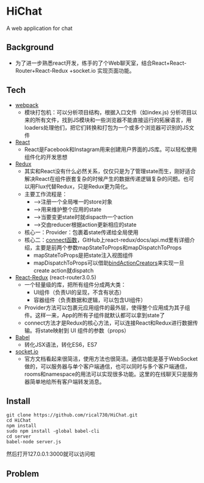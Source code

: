# HiChat
A web application for chat


## Background
 * 为了进一步熟悉react开发，练手的了个Web聊天室，结合React+React-Router+React-Redux +socket.io 实现页面功能。

## Tech
 * [webpack](http://www.jianshu.com/p/42e11515c10f)
 	* 模块打包机：可以分析项目结构，根据入口文件（如index.js) 分析项目以来的所有文件，找到JS模块和一些浏览器不能直接运行的拓展语言，用loaders处理他们，把它们转换和打包为一个或多个浏览器可识别的JS文件
 * [React](https://discountry.github.io/react/)
 	* React是Facebook和Instagram用来创建用户界面的JS库。可以轻松使用组件化的开发思想
 * [Redux](http://www.ruanyifeng.com/blog/2016/09/redux_tutorial_part_one_basic_usages.html) 
 	* 其实和React没有什么必然关系，仅仅只是为了管理state而生，刚好适合解决React在组件嵌套复杂的时候产生的数据传递逻辑复杂的问题。也可以用Flux代替Redux，只是Redux更为简化。
 	* 主要工作流程是：
 		* -->注册一个全局唯一的store对象
 		* -->用来维护整个应用的state
 		* -->当要变更state时就dispacth一个action
 		* -->交由reducer根据action更新相应的state
 	* 核心一：Provider：包裹着state传递给全局使用
 	* 核心二：[connect函数](https://github.com/reactjs/react-redux/blob/master/docs/api.md/)，GitHub上react-redux/docs/api.md里有详细介绍，主要是前两个参数mapStateToProps和mapDispatchToProps
 		* mapStateToProps是把state注入视图组件
 		* mapDispatchToProps可以借助[bindActionCreators](http://redux.js.org/docs/api/bindActionCreators.html/)来实现一旦create action就dispatch
 * [React-Redux](http://www.ruanyifeng.com/blog/2016/09/redux_tutorial_part_three_react-redux.html)  (react-router3.0.5)
 	* 一个轻量级的库，把所有组件分成两大类：
 		* UI组件（负责UI的呈现，不含有状态）
 		* 容器组件（负责数据和逻辑，可以包含UI组件）
 	* Provider方法可以包裹元应用组件的最外层，使得整个应用成为其子组件。这样一来，App的所有子组件就默认都可以拿到state了
 	* connect方法才是Redux的核心方法，可以连接React和Redux进行数据传输。将state映射到 UI 组件的参数（props）
 * [Babel](http://babeljs.cn/)
 	* 转化JSX语法，转化ES6，ES7
 * [socket.io](https://socket.io/docs/) 
 	* 官方文档看起来很简洁，使用方法也很简洁。通信功能是基于WebSocket做的，可以服务器与单个客户端通信，也可以同时与多个客户端通信，rooms和namespace的用法可以实现很多功能。这里的在线聊天只是服务器简单地给所有客户端转发消息。

## Install
```
git clone https://github.com/rical730/HiChat.git
cd HiChat
npm install
sudo npm install -global babel-cli
cd server
babel-node server.js
```
然后打开127.0.0.1:3000就可以访问啦

## Problem


